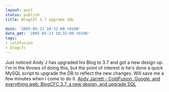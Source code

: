 ```yaml
---
layout: post
status: publish
title: BlogCFC 3.7 upgrade SQL

date: '2005-05-23 10:32:00 +0100'
date_gmt: '2005-05-23 10:32:00 +0100'
tags:
- coldfusion
- blogcfc
---
```

Just noticed Andy J has upgraded his Blog to 3.7 and got a new design up. I'm in the throws of doing this, but the point of interest is he's done a quick MySQL script to upgrade the DB to reflect the new changes. Will save me a few minutes when I come to do it.
<a href="http://andyjarrett.co.uk/andy/blog/index.cfm?mode=entry&entry=041884FE-3048-28EB-0E033512D82B4FAB" target="_blank">Andy Jarrett - ColdFusion, Google, and everything web: BlogCFC 3.7, a new design, and upgrade SQL</a>
